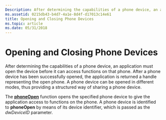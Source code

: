 ```yaml
---
Description: After determining the capabilities of a phone device, an application must open the device before it can access functions on that phone.
ms.assetid: 0215db43-b4d7-4a1e-8d4f-d17013c14e61
title: Opening and Closing Phone Devices
ms.topic: article
ms.date: 05/31/2018
---
```


# Opening and Closing Phone Devices

After determining the capabilities of a phone device, an application must open the device before it can access functions on that phone. After a phone device has been successfully opened, the application is returned a handle representing the open phone. A phone device can be opened in different modes, thus providing a structured way of sharing a phone device.

The [**phoneOpen**](/windows/desktop/api/Tapi/nf-tapi-phoneopen) function opens the specified phone device to give the application access to functions on the phone. A phone device is identified to **phoneOpen** by means of its device identifier, which is passed as the *dwDeviceID* parameter.

 

 



